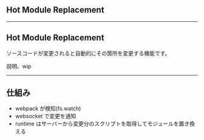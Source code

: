 <!-- sectionTitle: Hot Module Replacement -->

## Hot Module Replacement

---

## Hot Module Replacement

ソースコードが変更されると自動的にその箇所を変更する機能です。

説明、wip

---

## 仕組み

* webpack が検知(fs.watch)
* websocket で変更を通知
* runtime はサーバーから変更分のスクリプトを取得してモジュールを置き換える
